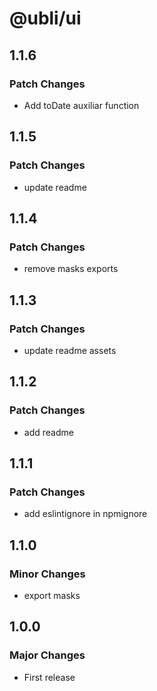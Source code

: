 # @ubli/ui

## 1.1.6

### Patch Changes

- Add toDate auxiliar function

## 1.1.5

### Patch Changes

- update readme

## 1.1.4

### Patch Changes

- remove masks exports

## 1.1.3

### Patch Changes

- update readme assets

## 1.1.2

### Patch Changes

- add readme

## 1.1.1

### Patch Changes

- add eslintignore in npmignore

## 1.1.0

### Minor Changes

- export masks

## 1.0.0

### Major Changes

- First release
